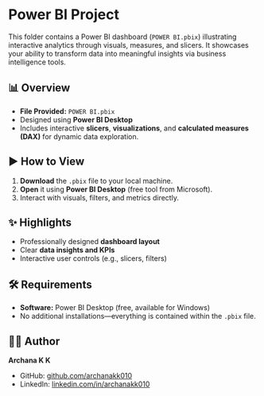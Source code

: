 # Power BI Project

This folder contains a Power BI dashboard (`POWER BI.pbix`) illustrating interactive analytics through visuals, measures, and slicers. It showcases your ability to transform data into meaningful insights via business intelligence tools.

## 📊 Overview
- **File Provided:** `POWER BI.pbix`
- Designed using **Power BI Desktop**
- Includes interactive **slicers**, **visualizations**, and **calculated measures (DAX)** for dynamic data exploration.

## ▶️ How to View
1. **Download** the `.pbix` file to your local machine.
2. **Open** it using **Power BI Desktop** (free tool from Microsoft).
3. Interact with visuals, filters, and metrics directly.

## ✨ Highlights
- Professionally designed **dashboard layout**
- Clear **data insights and KPIs**
- Interactive user controls (e.g., slicers, filters)

## 🛠️ Requirements
- **Software:** Power BI Desktop (free, available for Windows)
- No additional installations—everything is contained within the `.pbix` file.

## 👩‍💻 Author
**Archana K K**  
- GitHub: [github.com/archanakk010](https://github.com/archanakk010)  
- LinkedIn: [linkedin.com/in/archanakk010](https://www.linkedin.com/in/archanakk010)
